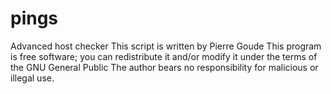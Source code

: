 # pings
Advanced host checker
This script is written by Pierre Goude
This program is free software; you can redistribute it and/or modify it under the terms of the GNU General Public The author bears no responsibility for malicious or illegal use.
